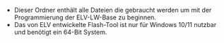 - Dieser Ordner enthält alle Dateien die gebraucht werden um mit der Programmierung der ELV-LW-Base zu beginnen. 
- Das von ELV entwickelte Flash-Tool ist nur für Windows 10/11 nutzbar und benötigt ein 64-Bit System.